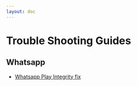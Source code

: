 ```yaml
---
layout: doc
---
```

# Trouble Shooting Guides

## Whatsapp
- [Whatsapp Play Integrity fix](./whatsapp.md)